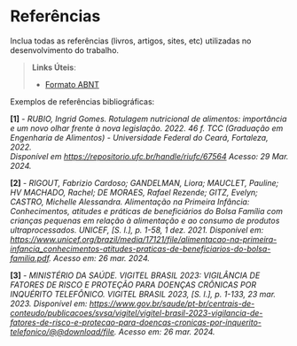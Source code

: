 # Referências

Inclua todas as referências (livros, artigos, sites, etc) utilizadas no desenvolvimento do trabalho.

> **Links Úteis**:
> - [Formato ABNT](https://www.normastecnicas.com/referencias/)

Exemplos de referências bibliográficas:


**[1]** - _RUBIO, Ingrid Gomes. Rotulagem nutricional de alimentos: importância e um novo olhar frente à nova legislação. 2022. 46 f. TCC (Graduação em Engenharia de Alimentos) - Universidade Federal do Ceará, Fortaleza, 2022. <br> Disponível em https://repositorio.ufc.br/handle/riufc/67564 Acesso: 29 Mar. 2024._

**[2]** - _RIGOUT, Fabrizio Cardoso; GANDELMAN, Liora; MAUCLET, Pauline; HV MACHADO, Rachel; DE MORAES, Rafael Rezende; GITZ, Evelyn; CASTRO, Michelle Alessandra. Alimentação na Primeira Infância: Conhecimentos, atitudes e práticas de beneficiários do Bolsa Família com crianças pequenas em relação à alimentação e ao consumo de produtos ultraprocessados. UNICEF, [S. l.], p. 1-58, 1 dez. 2021. Disponível em: https://www.unicef.org/brazil/media/17121/file/alimentacao-na-primeira-infancia_conhecimentos-atitudes-praticas-de-beneficiarios-do-bolsa-familia.pdf. Acesso em: 26 mar. 2024._

**[3]** - _MINISTÉRIO DA SAÚDE. VIGITEL BRASIL 2023: VIGILÂNCIA DE FATORES DE RISCO E PROTEÇÃO PARA DOENÇAS CRÔNICAS POR INQUÉRITO TELEFÔNICO. VIGITEL BRASIL 2023, [S. l.], p. 1-133, 23 mar. 2023. Disponível em: https://www.gov.br/saude/pt-br/centrais-de-conteudo/publicacoes/svsa/vigitel/vigitel-brasil-2023-vigilancia-de-fatores-de-risco-e-protecao-para-doencas-cronicas-por-inquerito-telefonico/@@download/file. Acesso em: 26 mar. 2024._
